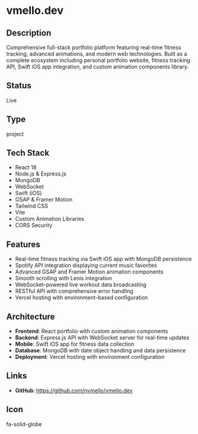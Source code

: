 # vmello.dev

## Description

Comprehensive full-stack portfolio platform featuring real-time fitness tracking, advanced animations, and modern web technologies. Built as a complete ecosystem including personal portfolio website, fitness tracking API, Swift iOS app integration, and custom animation components library.

## Status

Live

## Type

project

## Tech Stack

- React 18
- Node.js & Express.js
- MongoDB
- WebSocket
- Swift (iOS)
- GSAP & Framer Motion
- Tailwind CSS
- Vite
- Custom Animation Libraries
- CORS Security

## Features

- Real-time fitness tracking via Swift iOS app with MongoDB persistence
- Spotify API integration displaying current music favorites
- Advanced GSAP and Framer Motion animation components
- Smooth scrolling with Lenis integration
- WebSocket-powered live workout data broadcasting
- RESTful API with comprehensive error handling
- Vercel hosting with environment-based configuration

## Architecture

- **Frontend**: React portfolio with custom animation components
- **Backend**: Express.js API with WebSocket server for real-time updates
- **Mobile**: Swift iOS app for fitness data collection
- **Database**: MongoDB with date object handling and data persistence
- **Deployment**: Vercel hosting with environment configuration

## Links

- **GitHub**: https://github.com/nvmello/vmello.dev

## Icon

fa-solid-globe
